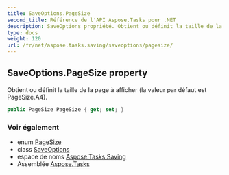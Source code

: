 ```yaml
---
title: SaveOptions.PageSize
second_title: Référence de l'API Aspose.Tasks pour .NET
description: SaveOptions propriété. Obtient ou définit la taille de la page à afficher la valeur par défaut est PageSize.A4.
type: docs
weight: 120
url: /fr/net/aspose.tasks.saving/saveoptions/pagesize/
---
```

## SaveOptions.PageSize property

Obtient ou définit la taille de la page à afficher (la valeur par défaut est PageSize.A4).

```csharp
public PageSize PageSize { get; set; }
```

### Voir également

* enum [PageSize](../../../aspose.tasks.visualization/pagesize/)
* class [SaveOptions](../)
* espace de noms [Aspose.Tasks.Saving](../../saveoptions/)
* Assemblée [Aspose.Tasks](../../../)


